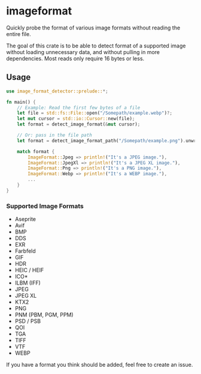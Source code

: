 # imageformat

Quickly probe the format of various image formats without reading the entire file.

The goal of this crate is to be able to detect format of a supported image without loading unnecessary data, and without pulling in more dependencies. Most reads only require 16 bytes or less.

## Usage

```rust
use image_format_detector::prelude::*;

fn main() {
    // Example: Read the first few bytes of a file
    let file = std::fs::File::open("/Somepath/example.webp")?;
    let mut cursor = std::io::Cursor::new(file);
    let format = detect_image_format(&mut cursor);

    // Or: pass in the file path
    let format = detect_image_format_path("/Somepath/example.png").unwrap();

    match format {
        ImageFormat::Jpeg => println!("It's a JPEG image."),
        ImageFormat::JpegXl => println!("It's a JPEG XL image."),
        ImageFormat::Png => println!("It's a PNG image."),
        ImageFormat::Webp => println!("It's a WEBP image."),
        ...
    }
}
```

### Supported Image Formats

- Aseprite
- Avif
- BMP
- DDS
- EXR
- Farbfeld
- GIF
- HDR
- HEIC / HEIF
- ICO\*
- ILBM (IFF)
- JPEG
- JPEG XL
- KTX2
- PNG
- PNM (PBM, PGM, PPM)
- PSD / PSB
- QOI
- TGA
- TIFF
- VTF
- WEBP

If you have a format you think should be added, feel free to create an issue.
